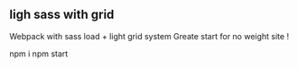 
## ligh sass with grid

Webpack with sass load + light grid system
Greate start for no weight site !


npm i
npm  start
